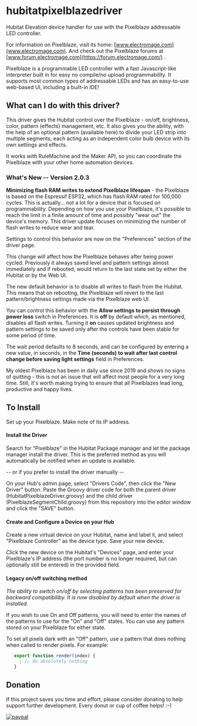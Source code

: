 # hubitatpixelblazedriver 
Hubitat Elevation device handler for use with the Pixelblaze addressable LED controller.

For information on Pixelblaze, visit its home: [www.electromage.com](www.electromage.com). And check out 
the Pixelblaze forums at [www.forum.electromage.com](https://forum.electromage.com/) .

Pixelblaze is a programmable LED controller with a fast Javascript-like interpreter built in for easy no compile/no upload
programmability. It supports most common types of addressable LEDs and has an easy-to-use web-based UI, including a built-in IDE!
## What can I do with this driver?
This driver gives the Hubitat control over the Pixelblaze - on/off, brightness,
color, pattern (effects) management, etc.  It also gives you the ability, with the
help of an optional pattern (available here) to divide your LED strip into multiple
segments, each acting as an independent color bulb device with its own settings and effects.

It works with RuleMachine and the Maker API, so you can 
coordinate the Pixelblaze with your other home automation devices.
### What's New -- Version 2.0.3
**Minimizing flash RAM writes to extend Pixelblaze lifespan** - the Pixelblaze is based on the Espressif ESP32, which has 
flash RAM rated for 100,000 cycles.  This is actually... not a lot for a device that is focused on programmability. Depending on how you use your Pixelblaze, it's possible to reach the limit in a finite amount
of time and possibly "wear out" the device's memory.  This driver update focuses on minimizing the number of flash writes to reduce
wear and tear.

Settings to control this behavior are now on the "Preferences" section of the driver page.

This change will affect how the Pixelblaze behaves after being power cycled.  Previously it always saved level and pattern settings almost immediately and if rebooted, would return to the last state set by either the Hubitat or by the Web UI.

The new default behavior is to disable all writes to flash from the Hubitat.  This means that on rebooting, the Pixelblaze will revert to the last pattern/brightness settings made via the Pixelblaze web UI.
 
You can control this behavior with the **Allow settings to persist through power loss** switch in Preferences. It is **off** by default which, as mentioned, disables all flash writes.  Turning it **on** causes updated brightness and pattern settings to be saved only after the controls have been stable for some period of time.

The wait period defaults to 8 seconds, and can be configured by entering a new value, in seconds, in the **Time (seconds) to wait after last control change before saving light settings** 
field in Preferences.

My oldest Pixelblaze has been in daily use since 2019 and shows no signs of quitting - this is not an issue that will affect most people for a very long time.  Still, it's worth making trying to ensure that all Pixelblazes lead long, productive and happy lives.
 
## To Install
Set up your Pixelblaze.  Make note of its IP address.
#### Install the Driver 
Search for "Pixelblaze" in the Hubitat Package manager and let the package manager install
the driver.  This is the preferred method as you will automatically be notified when an 
update is available.

-- or if you prefer to install the driver manually --

On your Hub's admin page, select "Drivers Code", then click the
"New Driver" button.  Paste the Groovy driver code for both the parent driver 
(HubitatPixelblazeDriver.groovy) and the child driver (PixelblazeSegmentChild.groovy) 
from this repository into the editor window and click the "SAVE" button.
#### Create and Configure a Device on your Hub
Create a new virtual device on your Hubitat, name and label it, and select 
"Pixelblaze Controller" as the device type.  Save your new device.

Click the new device on the Hubitat's "Devices" page, and enter your Pixelblaze's
IP address (the port number is no longer required, but can optionally still be entered) in the provided field.
#### Legacy on/off switching method 
*The ability to switch on/off by selecting patterns has been preserved for backward
compatibiliby. It is now disabled by default when the driver is installed.*

If you wish to use On and Off patterns, you will need to enter the names of the patterns to use for the "On" and "Off"
states. You can use any pattern stored on your Pixelblaze for either state.

To set all pixels dark with an "Off" pattern, use a pattern that does
nothing when called to render pixels.  For example:
```javascript
   export function render(index) {
     ; // do absolutely nothing
   }
```

## Donation
If this project saves you time and effort, please consider donating to help support further development.  Every donut or cup of coffee helps!  :-)

[![paypal](https://www.paypalobjects.com/en_US/i/btn/btn_donateCC_LG.gif)](https://www.paypal.com/donate/?hosted_button_id=YM9DKUT5V34G8)



